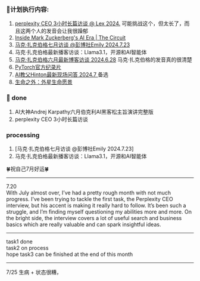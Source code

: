 ### 🍄计划执行内容:
1.  [perplexity CEO 3小时长篇访谈 @ Lex 2024.](https://www.bilibili.com/video/BV1HM4m1U7St) 可能挑战这个，但太长了，而且这两个人的发音会让我很躁郁
2. [Inside Mark Zuckerberg's AI Era | The Circuit](https://www.youtube.com/watch?v=YuIc4mq7zMU)
3. [马克·扎克伯格七月访谈 @彭博社Emily 2024.7.23](https://www.youtube.com/watch?v=YuIc4mq7zMU)
4. 马克·扎克伯格最新播客访谈：Llama3.1，开源和AI智能体
5.  [马克·扎克伯格六月最新博客访谈 2024.6.28](https://www.bilibili.com/video/BV13M4m1U7Gf) 马克·扎克伯格的发音真的很清楚
6.  [PyTorch官方纪录片](https://www.bilibili.com/video/BV1PM4m1m7De)
7. [AI教父Hinton最新现场问答 2024.7 ](https://www.bilibili.com/video/BV1zf421B78E) 备选
8. [生命之外：外星生命愿景](https://www.bilibili.com/video/BV19T421D7va)
   
### 🫶 done
1. AI大神Andrej Karpathy六月伯克利AI黑客松主旨演讲完整版
2. perplexity CEO 3小时长篇访谈

### processing
1. [马克·扎克伯格七月访谈 @彭博社Emily 2024.7.23]
2. 马克·扎克伯格最新播客访谈：Llama3.1，开源和AI智能体

🍀祝自己7月好运🍀

----
7.20  
With July almost over, I’ve had a pretty rough month with not much progress. I’ve been trying to tackle the first task, the Perplexity CEO interview, but his accent is making it really hard to follow. It’s been such a struggle, and I’m finding myself questioning my abilities more and more.
On the bright side, the interview covers a lot of useful search and business basics which are really valuable and can spark insightful ideas.

----
task1 done  
task2 on process   
hope task3 can be finished at the end of this month  

----
7/25 
生病 + 状态很糟，
